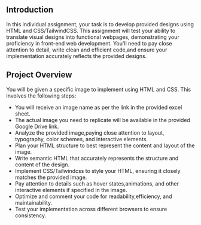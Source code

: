## Introduction
In this individual assignment, your task is to develop provided designs using HTML and
CSS/TailwindCSS. This assignment will test your ability to translate visual designs into functional
webpages, demonstrating your proficiency in front-end web development. You'll need to pay close
attention to detail, write clean and efficient code,and ensure your implementation accurately
reflects the provided designs.

##  Project Overview
 You will be given a specific image to implement using HTML and CSS. This involves the following
steps:
*  You will receive an image name as per the link in the provided excel sheet.
*  The actual image you need to replicate will be available in the provided Google Drive link.
* Analyze the provided image,paying close attention to layout, typography, color schemes, and interactive elements.
* Plan your HTML structure to best represent the content and layout of the image.
* Write semantic HTML that accurately represents the structure and content of the design.
* Implement CSS/Tailwindcss to style your HTML, ensuring it closely matches the provided
image.
* Pay attention to details such as hover states,animations, and other interactive elements if
specified in the image.
* Optimize and comment your code for readability,efficiency, and maintainability.
* Test your implementation across different browsers to ensure consistency.
